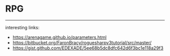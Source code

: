 # RPG
---
interesting links:

* https://arenagame.github.io/parameters.html
* https://bitbucket.org/FaronBracy/roguesharpv3tutorial/src/master/
* https://gist.github.com/EDEXADE/5ee68b5dc8dfc642d6f3bc1e118a29f3
